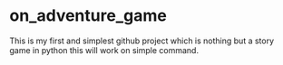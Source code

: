 # on_adventure_game
This is my first and simplest github project which is nothing but a story game in python this will work on simple command. 
